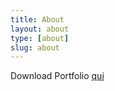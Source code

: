 ```yaml
---
title: About
layout: about
type: [about]
slug: about
---
```

Download Portfolio <a href="{{site.baseurl}}/portfolio/portfolio.html">qui</a>